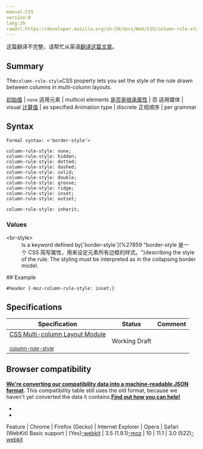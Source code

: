 ```yaml
---
manual:CSS
version:0
lang:zh
rawUrl:https://developer.mozilla.org/zh-CN/docs/Web/CSS/column-rule-style
---
```




这篇翻译不完整。请帮忙从英语[翻译这篇文章](%29503 "")。





## Summary<a name="Summary"></a>


The`column-rule-style`CSS property lets you set the style of the rule drawn between columns in multi-column layouts.


[初始值](%28302 "") | `none` 
适用元素 | multicol elements 
[是否是继承属性](%28299 "") | 否 
适用媒体 | visual 
[计算值](%28304 "") | as specified 
Animation type | discrete 
正规顺序 | per grammar 


## Syntax<a name="Syntax"></a>

```
Formal syntax: <'border-style'>

```

```
column-rule-style: none;
column-rule-style: hidden;
column-rule-style: dotted;
column-rule-style: dashed;
column-rule-style: solid;
column-rule-style: double;
column-rule-style: groove;
column-rule-style: ridge;
column-rule-style: inset;
column-rule-style: outset;

column-rule-style: inherit;
```

### Values<a name="Values"></a>
<dl><dt id=''>&lt;br-style&gt;</dt><dd>Is a keyword defined by[`border-style`](%27859 "border-style 是一个 CSS 简写属性，用来设定元素所有边框的样式。")describing the style of the rule. The styling must be interpreted as in the collapsing border model.</dd></dl>
## Example<a name="Examples"></a>

```
#header {-moz-column-rule-style: inset;}
```

## Specifications<a name="Specifications"></a>

Specification | Status | Comment 
 ---  |  ---  |  ---  | 
[CSS Multi-column Layout Module<br></br><small>column-rule-style</small>](%29504 "") | Working Draft |  


## Browser compatibility<a name="Browser_compatibility"></a>


**[We&#39;re converting our compatibility data into a machine-readable JSON format](%3344 "")**. This compatibility table still uses the old format, because we haven&#39;t yet converted the data it contains.**[Find out how you can help!](%3392 "")**


* 
* 

Feature | Chrome | Firefox (Gecko) | Internet Explorer | Opera | Safari (WebKit) 
Basic support | (Yes)[-webkit](%3568 "The name of this feature is prefixed with '-webkit' as this browser considers it experimental") | 3.5 (1.9.1)[-moz](%3568 "The name of this feature is prefixed with '-moz' as this browser considers it experimental") | 10 | 11.1 | 3.0 (522)[-webkit](%3568 "The name of this feature is prefixed with '-webkit' as this browser considers it experimental") 






